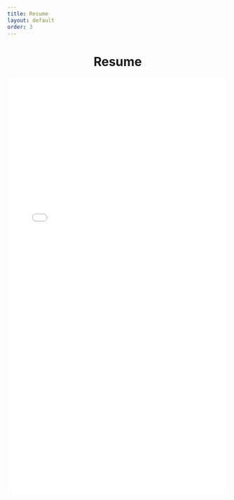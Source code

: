 ```yaml
---
title: Resume
layout: default
order: 3
---
```


<div align="center">
	<h1>Resume</h1>
</div>

<div align="center">
	<embed src="Resume.pdf" type="application/pdf" width="100%" height="950"></embed>
</div>
